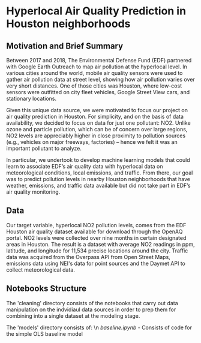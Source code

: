 # Hyperlocal Air Quality Prediction in Houston neighborhoods
## Motivation and Brief Summary
Between 2017 and 2018, The Environmental Defense Fund (EDF) partnered with Google Earth Outreach to map air pollution at the hyperlocal level. In various cities around the world, mobile air quality sensors were used to gather air pollution data at street level, showing how air pollution varies over very short distances. One of those cities was Houston, where low-cost sensors were outfitted on city fleet vehicles, Google Street View cars, and stationary locations. 

Given this unique data source, we were motivated to focus our project on air quality prediction in Houston. For simplicity, and on the basis of data availability, we decided to focus on data for just one pollutant: NO2. Unlike ozone and particle pollution, which can be of concern over large regions, NO2 levels are appreciably higher in close proximity to pollution sources (e.g., vehicles on major freeways, factories) – hence we felt it was an important pollutant to analyze.

In particular, we undertook to develop machine learning models that could learn to associate EDF’s air quality data with hyperlocal data on meteorological conditions, local emissions, and traffic. From there, our goal was to predict pollution levels in nearby Houston neighborhoods that have weather, emissions, and traffic data available but did not take part in EDF’s air quality monitoring.

## Data
Our target variable, hyperlocal NO2 pollution levels, comes from the EDF Houston air quality dataset available for download through the OpenAQ portal. NO2 levels were collected over nine months in certain designated areas in Houston. The result is a dataset with average NO2 readings in ppm, latitude, and longitude for 11,534 precise locations around the city. Traffic data was acquired from the Overpass API from Open Street Maps, emissions data using NEI's data for point sources and the Daymet API to collect meteorological data.

## Notebooks Structure
The 'cleaning' directory consists of the notebooks that carry out data manipulation on the indvidiaul data sources in order to prep them for combining into a single dataset at the modeling stage.

The 'models' directory consists of: \n
*baseline.ipynb* - Consists of code for the simple OLS baseline model
